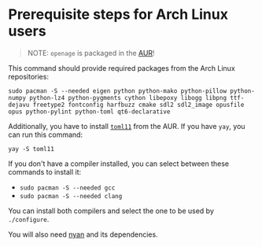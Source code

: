 # Prerequisite steps for Arch Linux users

> NOTE: `openage` is packaged in the [AUR](https://aur.archlinux.org/packages/openage-git/)!

This command should provide required packages from the Arch Linux repositories:

`sudo pacman -S --needed eigen python python-mako python-pillow python-numpy python-lz4 python-pygments cython libepoxy libogg libpng ttf-dejavu freetype2 fontconfig harfbuzz cmake sdl2 sdl2_image opusfile opus python-pylint python-toml qt6-declarative`

Additionally, you have to install [`toml11`](https://aur.archlinux.org/packages/toml11) from the AUR.
If you have `yay`, you can run this command:

`yay -S toml11`

If you don't have a compiler installed, you can select between these commands to install it:
 - `sudo pacman -S --needed gcc`
 - `sudo pacman -S --needed clang`

You can install both compilers and select the one to be used by `./configure`.

You will also need [nyan](https://github.com/SFTtech/nyan/blob/master/doc/building.md) and its dependencies.
